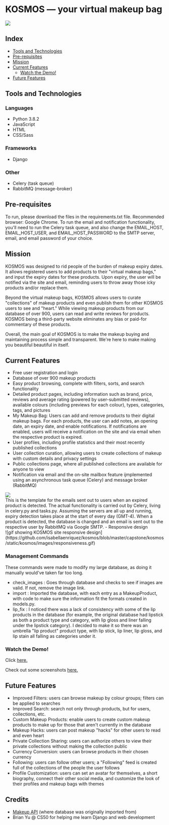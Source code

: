 # KOSMOS — your virtual makeup bag
<img src="https://github.com/isabellaenriquez/kosmos/blob/master/kosmos/static/kosmos/images/kosmos_banner.png">

## Index
- <a href="#tools-and-technologies">Tools and Technologies</a>
- <a href="#pre-requisites">Pre-requisites</a>
- <a href="#mission">Mission</a>
- <a href="#current-features">Current Features</a>
  - <a href="#watch-the-demo">Watch the Demo!</a>
- <a href="#future-features">Future Features</a>

## Tools and Technologies
### Languages
- Python 3.8.2
- JavaScript
- HTML
- CSS/Sass

### Frameworks
- Django

### Other
- Celery (task queue)
- RabbitMQ (message-broker)

## Pre-requisites
To run, please download the files in the requirements.txt file. Recommended browser: Google Chrome.
To run the email and notification functionality, you'll need to run the Celery task queue, and also change the EMAIL_HOST, EMAIL_HOST_USER, and EMAIL_HOST_PASSWORD to the SMTP server, email, and email password of your choice. 

## Mission
<!--img src="https://github.com/isabellaenriquez/kosmos/blob/master/kosmos/static/kosmos/images/logo.png"-->
<p>KOSMOS was designed to rid people of the burden of makeup expiry dates. It allows registered users to add products to their "virtual makeup bags," and input the expiry dates for these products. Upon expiry, the user will be notified via the site and email, reminding users to throw away those icky products and/or replace them. </p>
<p>Beyond the virtual makeup bags, KOSMOS allows users to curate "collections" of makeup products and even publish them for other KOSMOS users to see and "heart." While viewing makeup products from our database of over 900, users can read and write reviews for products. KOSMOS being a third-party website eliminates any bias or paid-for commentary of these products.</p>
<p>Overall, the main goal of KOSMOS is to make the makeup buying and maintaining process simple and transparent. We're here to make making you beautiful beautiful in itself.</p>

<!--
## How KOSMOS is Different From Other CS50W Projects
<p>KOSMOS is NOT an ecommerce website. There is no ordering or buying in place. When adding to makeup bags, it is assumed the user already owns these products. KOSMOS is a way to digitize one's physical collection of makeup products. The makeup bags not only digitize one's physical collection, but also let KOSMOS know which products one would like to be notified about. KOSMOS collections, on the other hand, provide users a way to curate lists of makeup products, perhaps for certain situations. KOSMOS collections are the only way users can directly interact with one another.</p>

<p>KOSMOS uses Python (Django), HTML, CSS/SASS, and JavaScript. JavaScript is used to dynamically create elements and carry out events, such as automatically calculating expiry dates based on the user's chosen opening date, editing collection and makeup bag details, heart functionality, etc. It communicates with the Django-powered server using the Fetch API. KOSMOS' database was imported from the <a href="makeup-api.herokuapp.com">Makeup API</a>, with modifications carried out by management commands I created, and average ratings calculated by user reviews.</p>

<p>I believe my project is sufficiently distinct from past CS50W projects and much more complex. I definitely had the most trouble with the email functionality, as it was difficult to sync the Django server with the Google SMTP server, the Celery task queue, and the RabbitMQ message broker software. I hope this project satisfies whoever is marking this, it's been a pleasure taking the course!</p>
-->

## Current Features
- Free user registration and login
- Database of over 900 makeup products
- Easy product browsing, complete with filters, sorts, and search functionality
- Detailed product pages, including information such as brand, price, reviews and average rating (powered by user-submitted reviews), available colours (including previews for each colour), types, categories, tags, and pictures
- My Makeup Bag: Users can add and remove products to their digital makeup bags. For each products, the user can add notes, an opening date, an expiry date, and enable notifications. If notifications are enabled, users will receive a notification on the site and via email when the respective product is expired.
- User profiles, including profile statistics and their most recently published collections
- User collection curation, allowing users to create collections of makeup with custom details and privacy settings
- Public collections page, where all published collections are available for anyone to view
- Notification via email and the on-site mailbox feature ijmplemented using an asynchronous task queue (Celery) and message broker (RabbitMQ)
<img src="https://github.com/isabellaenriquez/kosmos/blob/master/capstone/kosmos/static/kosmos/images/email.png">
<br>This is the template for the emails sent out to users when an expired product is detected. The actual functionality is carried out by Celery, living in celery.py and tasks.py. Assuming the servers are all up and running, expiry detection takes place at the start of every day (GMT-4). When a product is detected, the database is changed and an email is sent out to the respective user by RabbitMQ via Google SMTP.
- Responsive design
<br>
![gif showing KOSMOS site responsive design](https://github.com/isabellaenriquez/kosmos/blob/master/capstone/kosmos/static/kosmos/images/responsiveness.gif)

### Management Commands
These commands were made to modify my large database, as doing it manually would've taken far too long.
- check_images : Goes through database and checks to see if images are valid. If not, remove the image link.
- import : Imported the database, with each entry as a MakeupProduct, with code to make sure the information fit the formats created in models.py.
- lip_fix : I noticed there was a lack of consistency with some of the lip products in the database (for example, the original database had lipstick as both a product type and category, with lip gloss and liner falling under the lipstick category). I decided to make it so there was an umbrella "lip product" product type, with lip stick, lip liner, lip gloss, and lip stain all falling as categories under it.

### Watch the Demo!
Click <a href="https://www.youtube.com/watch?v=4kyZ7RuZS3k&feature=youtu.be">here.</a>

Check out some screenshots <a href="https://github.com/isabellaenriquez/kosmos/tree/master/capstone/kosmos/static/kosmos/images">here.</a>

## Future Features
- Improved Filters: users can browse makeup by colour groups; filters can be applied to searches
- Improved Search: search not only through products, but for users, collections, etc.
- Custom Makeup Products: enable users to create custom makeup products to make up for those that aren't currently in the database
- Makeup Hacks: users can post makeup "hacks" for other users to read and even heart
- Private Collection Sharing: users can authorize others to view their private collections without making the collection public 
- Currency Conversion: users can browse products in their chosen currency
- Following: users can follow other users; a "Following" feed is created full of the collections of the people the user follows
- Profile Customization: users can set an avatar for themselves, a short biography, connect their other social media, and customize the look of their profiles and makeup bags with themes

## Credits
- <a href="makeup-api.herokuapp.com">Makeup API</a> (where database was originally imported from)
- Brian Yu @ CS50 for helping me learn Django and web development
